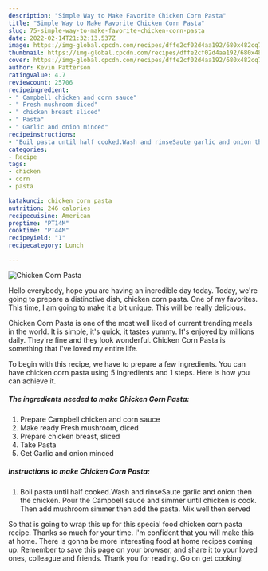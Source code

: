 ```yaml
---
description: "Simple Way to Make Favorite Chicken Corn Pasta"
title: "Simple Way to Make Favorite Chicken Corn Pasta"
slug: 75-simple-way-to-make-favorite-chicken-corn-pasta
date: 2022-02-14T21:32:13.537Z
image: https://img-global.cpcdn.com/recipes/dffe2cf02d4aa192/680x482cq70/chicken-corn-pasta-recipe-main-photo.jpg
thumbnail: https://img-global.cpcdn.com/recipes/dffe2cf02d4aa192/680x482cq70/chicken-corn-pasta-recipe-main-photo.jpg
cover: https://img-global.cpcdn.com/recipes/dffe2cf02d4aa192/680x482cq70/chicken-corn-pasta-recipe-main-photo.jpg
author: Kevin Patterson
ratingvalue: 4.7
reviewcount: 25706
recipeingredient:
- " Campbell chicken and corn sauce"
- " Fresh mushroom diced"
- " chicken breast sliced"
- " Pasta"
- " Garlic and onion minced"
recipeinstructions:
- "Boil pasta until half cooked.Wash and rinseSaute garlic and onion then the chicken. Pour the Campbell sauce and simmer until chicken is cook. Then add mushroom simmer then add the pasta. Mix well then served"
categories:
- Recipe
tags:
- chicken
- corn
- pasta

katakunci: chicken corn pasta 
nutrition: 246 calories
recipecuisine: American
preptime: "PT14M"
cooktime: "PT44M"
recipeyield: "1"
recipecategory: Lunch

---
```



![Chicken Corn Pasta](https://img-global.cpcdn.com/recipes/dffe2cf02d4aa192/680x482cq70/chicken-corn-pasta-recipe-main-photo.jpg)

Hello everybody, hope you are having an incredible day today. Today, we're going to prepare a distinctive dish, chicken corn pasta. One of my favorites. This time, I am going to make it a bit unique. This will be really delicious.



Chicken Corn Pasta is one of the most well liked of current trending meals in the world. It is simple, it's quick, it tastes yummy. It's enjoyed by millions daily. They're fine and they look wonderful. Chicken Corn Pasta is something that I've loved my entire life.


To begin with this recipe, we have to prepare a few ingredients. You can have chicken corn pasta using 5 ingredients and 1 steps. Here is how you can achieve it.

<!--inarticleads1-->

##### The ingredients needed to make Chicken Corn Pasta:

1. Prepare  Campbell chicken and corn sauce
1. Make ready  Fresh mushroom, diced
1. Prepare  chicken breast, sliced
1. Take  Pasta
1. Get  Garlic and onion minced




<!--inarticleads2-->

##### Instructions to make Chicken Corn Pasta:

1. Boil pasta until half cooked.Wash and rinseSaute garlic and onion then the chicken. Pour the Campbell sauce and simmer until chicken is cook. Then add mushroom simmer then add the pasta. Mix well then served




So that is going to wrap this up for this special food chicken corn pasta recipe. Thanks so much for your time. I'm confident that you will make this at home. There is gonna be more interesting food at home recipes coming up. Remember to save this page on your browser, and share it to your loved ones, colleague and friends. Thank you for reading. Go on get cooking!
